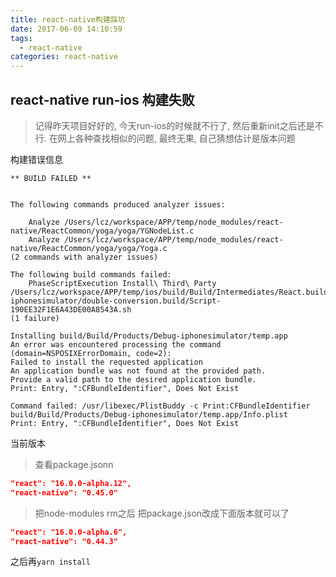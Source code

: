 ```yaml
---
title: react-native构建踩坑
date: 2017-06-09 14:10:59
tags:
  - react-native
categories: react-native
---
```


## react-native run-ios 构建失败

> 记得昨天项目好好的,  今天run-ios的时候就不行了,  然后重新init之后还是不行.
> 在网上各种查找相似的问题,  最终无果, 自己猜想估计是版本问题

<!-- more -->

构建错误信息

```base
** BUILD FAILED **


The following commands produced analyzer issues:

    Analyze /Users/lcz/workspace/APP/temp/node_modules/react-native/ReactCommon/yoga/yoga/YGNodeList.c
    Analyze /Users/lcz/workspace/APP/temp/node_modules/react-native/ReactCommon/yoga/yoga/Yoga.c
(2 commands with analyzer issues)

The following build commands failed:
    PhaseScriptExecution Install\ Third\ Party /Users/lcz/workspace/APP/temp/ios/build/Build/Intermediates/React.build/Debug-iphonesimulator/double-conversion.build/Script-190EE32F1E6A43DE00A8543A.sh
(1 failure)

Installing build/Build/Products/Debug-iphonesimulator/temp.app
An error was encountered processing the command (domain=NSPOSIXErrorDomain, code=2):
Failed to install the requested application
An application bundle was not found at the provided path.
Provide a valid path to the desired application bundle.
Print: Entry, ":CFBundleIdentifier", Does Not Exist

Command failed: /usr/libexec/PlistBuddy -c Print:CFBundleIdentifier build/Build/Products/Debug-iphonesimulator/temp.app/Info.plist
Print: Entry, ":CFBundleIdentifier", Does Not Exist
```

当前版本
> 查看package.jsonn

```json
"react": "16.0.0-alpha.12",
"react-native": "0.45.0"
```

> 把node-modules rm之后 把package.json改成下面版本就可以了

```json
"react": "16.0.0-alpha.6",
"react-native": "0.44.3"
```

之后再`yarn install`
